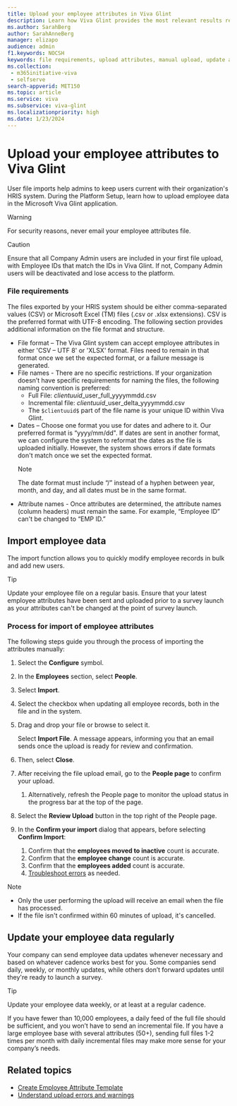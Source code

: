 ```yaml
---
title: Upload your employee attributes in Viva Glint
description: Learn how Viva Glint provides the most relevant results reporting when employee attributes are uploaded on a regular cadence.
ms.author: SarahBerg
author: SarahAnneBerg
manager: elizapo
audience: admin
f1.keywords: NOCSH
keywords: file requirements, upload attributes, manual upload, update attributes, Employee Attribute File
ms.collection: 
 - m365initiative-viva
 - selfserve
search-appverid: MET150
ms.topic: article
ms.service: viva
ms.subservice: viva-glint
ms.localizationpriority: high
ms.date: 1/23/2024
---
```


# Upload your employee attributes to Viva Glint

User file imports help admins to keep users current with their organization's HRIS system. During the Platform Setup, learn how to upload employee data in the Microsoft Viva Glint application.

>[!WARNING]
> For security reasons, never email your employee attributes file.

> [!CAUTION]
> Ensure that all Company Admin users are included in your first file upload, with Employee IDs that match the IDs in Viva Glint. If not, Company Admin users will be deactivated and lose access to the platform.

### File requirements

The files exported by your HRIS system should be either comma-separated values (CSV) or Microsoft Excel (TM) files (.csv or .xlsx extensions). CSV is the preferred format with UTF-8 encoding. The following section provides additional information on the file format and structure.

- File format – The Viva Glint system can accept employee attributes in either 'CSV – UTF 8' or 'XLSX' format. Files need to remain in that format once we set the expected format, or a failure message is generated.
- File names - There are no specific restrictions. If your organization doesn’t have specific requirements for naming the files, the following naming convention is preferred:
  - Full File: $clientuuid$_user_full_yyyymmdd.csv
  - Incremental file: $clientuuid$_user_delta_yyyymmdd.csv
  - The `$clientuuid$` part of the file name is your unique ID within Viva Glint.
- Dates – Choose one format you use for dates and adhere to it. Our preferred format is “yyyy/mm/dd". If dates are sent in another format, we can configure the system to reformat the dates as the file is uploaded initially. However, the system shows errors if date formats don't match once we set the expected format.
    > [!NOTE]
    > The date format must include “/” instead of a hyphen between year, month, and day, and all dates must be in the same format.
- Attribute names - Once attributes are determined, the attribute names (column headers) must remain the same. For example, “Employee ID” can't be changed to “EMP ID.”

## Import employee data

The import function allows you to quickly modify employee records in bulk and add new users.

> [!TIP]
> Update your employee file on a regular basis. Ensure that your latest employee attributes have been sent and uploaded prior to a survey launch as your attributes can't be changed at the point of survey launch.

### Process for import of employee attributes

The following steps guide you through the process of importing the attributes manually: 

1. Select the **Configure** symbol. 
2. In the **Employees** section, select **People**.
3. Select **Import**.
4. Select the checkbox when updating all employee records, both in the file and in the system. 
5. Drag and drop your file or browse to select it. 

    Select **Import File**. A message appears, informing you that an email sends once the upload is ready for review and confirmation.
6. Then, select **Close**.
7. After receiving the file upload email, go to the **People page** to confirm your upload.
   1. Alternatively, refresh the People page to monitor the upload status in the progress bar at the top of the page.
8. Select the **Review Upload** button in the top right of the People page.
9. In the **Confirm your import** dialog that appears, before selecting **Confirm Import**:
   1. Confirm that the **employees moved to inactive** count is accurate.
   2. Confirm that the **employee change** count is accurate.
   3. Confirm that the **employees added** count is accurate.
   1. [Troubleshoot errors](https://go.microsoft.com/fwlink/?linkid=2230863) as needed.

> [!NOTE]
> - Only the user performing the upload will receive an email when the file has processed.
> - If the file isn't confirmed within 60 minutes of upload, it's cancelled.

## Update your employee data regularly

Your company can send employee data updates whenever necessary and based on whatever cadence works best for you. Some companies send daily, weekly, or monthly updates, while others don’t forward updates until they're ready to launch a survey. 

> [!TIP]
> Update your employee data weekly, or at least at a regular cadence. 
>
> If you have fewer than 10,000 employees, a daily feed of the full file should be sufficient, and you won’t have to send an incremental file. If you have a large employee base with several attributes (50+), sending full files 1-2 times per month with daily incremental files may make more sense for your company’s needs.

## Related topics

- [Create Employee Attribute Template](create-employee-attribute-template.md)
- [Understand upload errors and warnings](https://go.microsoft.com/fwlink/?linkid=2230863)
